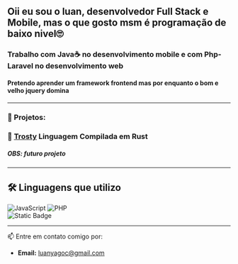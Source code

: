## Oii eu sou o luan, desenvolvedor Full Stack e Mobile, mas o que gosto msm é programação de baixo nivel🙄
### Trabalho com Java☕ no desenvolvimento mobile e com Php-Laravel no desenvolvimento web
#### Pretendo aprender um framework frontend mas por enquanto o bom e velho jquery domina 
---
### 🚀 Projetos:

### 🔗 [Trosty](https://github.com/seu-usuario/trust) Linguagem Compilada em Rust 
##### OBS: futuro projeto
---

## 🛠️ Linguagens que utilizo

![JavaScript](https://img.shields.io/badge/-F7DF1E?style=for-the-badge&logo=javascript&logoColor=white) 
![PHP](https://img.shields.io/badge/-777BB4?style=for-the-badge&logo=php&logoColor=white)        
![Static Badge](https://img.shields.io/badge/Rust-%23ffffff?style=for-the-badge&logo=rust&labelColor=black)
 




---
📫 Entre em contato comigo por:
- **Email:** [luanyagoc@gmail.com](mailto:luanyagoc@gmail.com)
